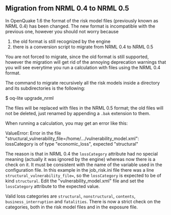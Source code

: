Migration from NRML 0.4 to NRML 0.5
-----------------------------------

In OpenQuake 1.6 the format of the risk model files (previously known as
NRML 0.4) has been changed. The new format is incompatible with the previous
one, however you should not worry because

1. the old format is still recognized by the engine
2. there is a conversion script to migrate from NRML 0.4 to NRML 0.5

You are not forced to migrate, since the old format is still
supported, however the migration will get rid of the annoying
deprecation warnings that you will see everytime you run a calculation
with files using the NRML 0.4 format.

The command to migrate recursively all the risk models inside a directory
and its subdirectories is the following:

$ oq-lite upgrade_nrml <directory>

The files will be replaced with files in the NRML 0.5 format; the old files will
not be deleted, just renamed by appending a `.bak` extension to them.

When running a calculation, you may get an error like this:

ValueError: Error in the file "structural_vulnerability_file=/home/.../vulnerability_model.xml": lossCategory is of type "economic_loss", expected "structural"

The reason is that in NRML 0.4 the `lossCategory` attribute had no
special meaning (actually it was ignored by the engine) whereas now
there is a check on it. It must be consistent with the name of the
variable used in the configuration file. In this example in the
job_risk.ini file there was a line `structural_vulnerability_file=`,
so the `lossCategory` is expected to be of kind `structural`. Edit the
"vulnerability_model.xml" file and set the `lossCategory` attribute to
the expected value. 

Valid loss categories are `structural`, `nonstructural`, `contents`,
`business_interruption` and `fatalities`.  There is now a strict check
on the categories, both in the risk model files and in the exposure
file.
